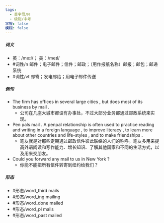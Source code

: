 ```yaml
---
tags:
  - 首字母/M
  - 级别/中考
掌握: false
模糊: false
---
```

##### 词义
- 英：/meɪl/； 美：/meɪl/
- #词性/n  邮件；电子邮件；信件；邮政；（用作报纸名称）邮报；邮包；邮递系统
- #词性/vt  邮寄；发电邮给；用电子邮件传送
##### 例句
- The firm has offices in several large cities , but does most of its business by mail .
	- 公司在几座大城市都设有办事处，不过大部分业务都通过邮政系统来实现。
- Pen pals mail . A penpal relationship is often used to practice reading and writing in a foreign language , to improve literacy , to learn more about other countries and life-styles , and to make friendships .
	- 笔友就是对那些定期通过邮政信件彼此联络的人们的称呼。笔友多用来提高外语阅读和写作能力、增长知识、了解其他国家和不同的生活方式，以及用来交朋友。
- Could you forward any mail to us in New York ?
	- 你能不能把所有信件转寄到纽约给我们？
##### 形态
- #形态/word_third mails
- #形态/word_ing mailing
- #形态/word_done mailed
- #形态/word_pl mails
- #形态/word_past mailed
